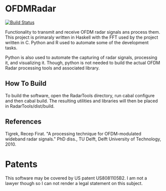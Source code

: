 # OFDMRadar

[![Build Status](https://travis-ci.org/r0wbrt/OFDMRadar.svg?branch=master)](https://travis-ci.org/r0wbrt/OFDMRadar)

Functionality to transmit and receive OFDM radar signals ans process them. This 
project is primaraly written in Haskell with the FFT used by the project
written in C. Python and R used to automate some of the development tasks.

Python is also used to automate the capturing of radar signals, processing it,
and visualizing it. Though, python is not needed to build the actual OFDM Radar
processing tools and associated library. 

## How To Build

To build the software, open the RadarTools directory, run cabal configure 
and then cabal build. The resulting utilities and libraries will then be 
placed in RadarTools/dist/build. 

## References
Tigrek, Recep Firat. "A processing technique for OFDM-modulated wideband radar 
signals." PhD diss., TU Delft, Delft University of Technology, 2010.

# Patents
This software may be covered by US patent US8081105B2. I am not a lawyer though
so I can not render a legal statement on this subject.





